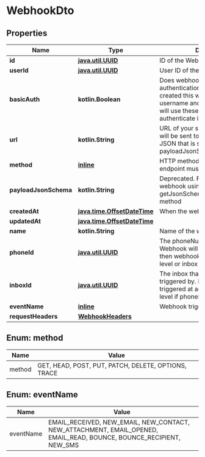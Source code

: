 
# WebhookDto

## Properties
Name | Type | Description | Notes
------------ | ------------- | ------------- | -------------
**id** | [**java.util.UUID**](java.util.UUID) | ID of the Webhook | 
**userId** | [**java.util.UUID**](java.util.UUID) | User ID of the Webhook | 
**basicAuth** | **kotlin.Boolean** | Does webhook expect basic authentication? If true it means you created this webhook with a username and password. MailSlurp will use these in the URL to authenticate itself. | 
**url** | **kotlin.String** | URL of your server that the webhook will be sent to. The schema of the JSON that is sent is described by the payloadJsonSchema. | 
**method** | [**inline**](#MethodEnum) | HTTP method that your server endpoint must listen for | 
**payloadJsonSchema** | **kotlin.String** | Deprecated. Fetch JSON Schema for webhook using the getJsonSchemaForWebhookPayload method | 
**createdAt** | [**java.time.OffsetDateTime**](java.time.OffsetDateTime) | When the webhook was created | 
**updatedAt** | [**java.time.OffsetDateTime**](java.time.OffsetDateTime) |  | 
**name** | **kotlin.String** | Name of the webhook |  [optional]
**phoneId** | [**java.util.UUID**](java.util.UUID) | The phoneNumberId that the Webhook will be triggered by. If null then webhook triggered at account level or inbox level if inboxId set |  [optional]
**inboxId** | [**java.util.UUID**](java.util.UUID) | The inbox that the Webhook will be triggered by. If null then webhook triggered at account level or phone level if phoneId set |  [optional]
**eventName** | [**inline**](#EventNameEnum) | Webhook trigger event name |  [optional]
**requestHeaders** | [**WebhookHeaders**](WebhookHeaders) |  |  [optional]


<a name="MethodEnum"></a>
## Enum: method
Name | Value
---- | -----
method | GET, HEAD, POST, PUT, PATCH, DELETE, OPTIONS, TRACE


<a name="EventNameEnum"></a>
## Enum: eventName
Name | Value
---- | -----
eventName | EMAIL_RECEIVED, NEW_EMAIL, NEW_CONTACT, NEW_ATTACHMENT, EMAIL_OPENED, EMAIL_READ, BOUNCE, BOUNCE_RECIPIENT, NEW_SMS



